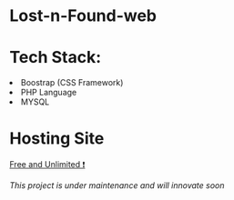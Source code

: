 # Lost-n-Found-web

<h1> Tech Stack: </h1>
<li> Boostrap (CSS Framework) </li>
<li> PHP Language </li>
<li> MYSQL </li>

<h1> Hosting Site </h1>
<a href="https://www.infinityfree.net/"> Free and Unlimited ❗ </a>
<br>

<i> This project is under maintenance and will innovate soon </i>
 
